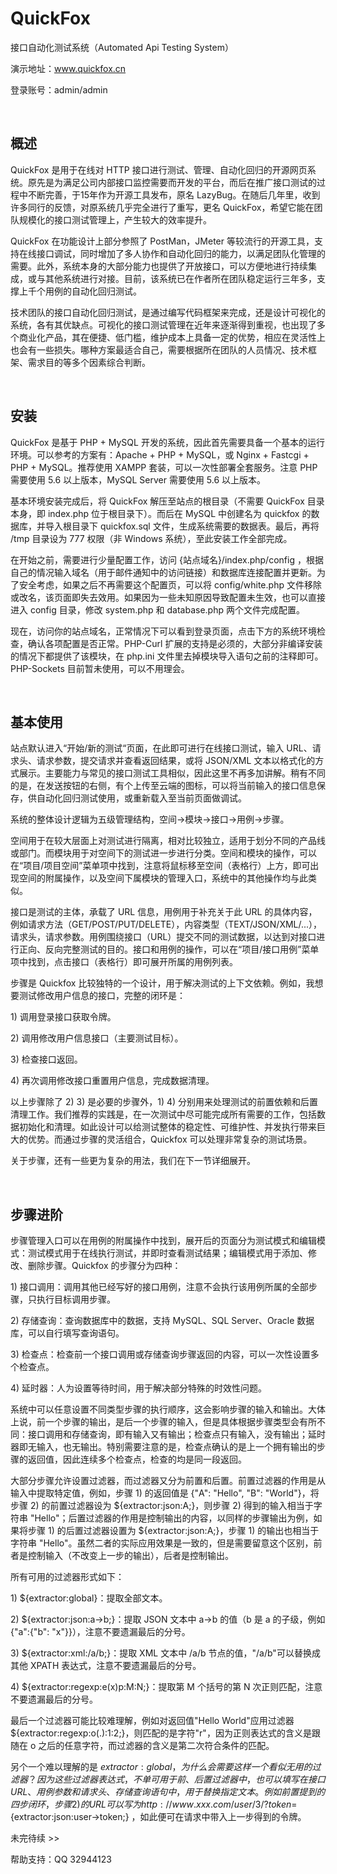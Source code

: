 # QuickFox
接口自动化测试系统（Automated Api Testing System）

演示地址：www.quickfox.cn 

登录账号：admin/admin

&nbsp;

## 概述

QuickFox 是用于在线对 HTTP 接口进行测试、管理、自动化回归的开源网页系统。原先是为满足公司内部接口监控需要而开发的平台，而后在推广接口测试的过程中不断完善，于15年作为开源工具发布，原名 LazyBug。在随后几年里，收到许多同行的反馈，对原系统几乎完全进行了重写，更名 QuickFox，希望它能在团队规模化的接口测试管理上，产生较大的效率提升。

QuickFox 在功能设计上部分参照了 PostMan，JMeter 等较流行的开源工具，支持在线接口调试，同时增加了多人协作和自动化回归的能力，以满足团队化管理的需要。此外，系统本身的大部分能力也提供了开放接口，可以方便地进行持续集成，或与其他系统进行对接。目前，该系统已在作者所在团队稳定运行三年多，支撑上千个用例的自动化回归测试。

技术团队的接口自动化回归测试，是通过编写代码框架来完成，还是设计可视化的系统，各有其优缺点。可视化的接口测试管理在近年来逐渐得到重视，也出现了多个商业化产品，其在便捷、低门槛，维护成本上具备一定的优势，相应在灵活性上也会有一些损失。哪种方案最适合自己，需要根据所在团队的人员情况、技术框架、需求目的等多个因素综合判断。

&nbsp;

## 安装

QuickFox 是基于 PHP + MySQL 开发的系统，因此首先需要具备一个基本的运行环境。可以参考的方案有：Apache + PHP + MySQL，或 Nginx + Fastcgi + PHP + MySQL。推荐使用 XAMPP 套装，可以一次性部署全套服务。注意 PHP 需要使用 5.6 以上版本，MySQL Server 需要使用 5.6 以上版本。

基本环境安装完成后，将 QuickFox 解压至站点的根目录（不需要 QuickFox 目录本身，即 index.php 位于根目录下）。而后在 MySQL 中创建名为 quickfox 的数据库，并导入根目录下 quickfox.sql 文件，生成系统需要的数据表。最后，再将 /tmp 目录设为 777 权限（非 Windows 系统），至此安装工作全部完成。

在开始之前，需要进行少量配置工作，访问 {站点域名}/index.php/config ，根据自己的情况输入域名（用于邮件通知中的访问链接）和数据库连接配置并更新。为了安全考虑，如果之后不再需要这个配置页，可以将 config/white.php 文件移除或改名，该页面即失去效用。如果因为一些未知原因导致配置未生效，也可以直接进入 config 目录，修改 system.php 和 database.php 两个文件完成配置。

现在，访问你的站点域名，正常情况下可以看到登录页面，点击下方的系统环境检查，确认各项配置是否正常。PHP-Curl 扩展的支持是必须的，大部分非编译安装的情况下都提供了该模块，在 php.ini 文件里去掉模块导入语句之前的注释即可。PHP-Sockets 目前暂未使用，可以不用理会。

&nbsp;

## 基本使用

站点默认进入“开始/新的测试“页面，在此即可进行在线接口测试，输入 URL、请求头、请求参数，提交请求并查看返回结果，或将 JSON/XML 文本以格式化的方式展示。主要能力与常见的接口测试工具相似，因此这里不再多加讲解。稍有不同的是，在发送按钮的右侧，有个上传至云端的图标，可以将当前输入的接口信息保存，供自动化回归测试使用，或重新载入至当前页面做调试。

系统的整体设计逻辑为五级管理结构，空间->模块->接口->用例->步骤。

空间用于在较大层面上对测试进行隔离，相对比较独立，适用于划分不同的产品线或部门。而模块用于对空间下的测试进一步进行分类。空间和模块的操作，可以在“项目/项目空间”菜单项中找到，注意将鼠标移至空间（表格行）上方，即可出现空间的附属操作，以及空间下属模块的管理入口，系统中的其他操作均与此类似。

接口是测试的主体，承载了 URL 信息，用例用于补充关于此 URL 的具体内容，例如请求方法（GET/POST/PUT/DELETE），内容类型（TEXT/JSON/XML/...），请求头，请求参数。用例围绕接口（URL）提交不同的测试数据，以达到对接口进行正向、反向完整测试的目的。接口和用例的操作，可以在“项目/接口用例”菜单项中找到，点击接口（表格行）即可展开所属的用例列表。

步骤是 Quickfox 比较独特的一个设计，用于解决测试的上下文依赖。例如，我想要测试修改用户信息的接口，完整的闭环是：

1\) 调用登录接口获取令牌。

2\) 调用修改用户信息接口（主要测试目标）。

3\) 检查接口返回。 

4\) 再次调用修改接口重置用户信息，完成数据清理。

以上步骤除了 2) 3) 是必要的步骤外，1) 4) 分别用来处理测试的前置依赖和后置清理工作。我们推荐的实践是，在一次测试中尽可能完成所有需要的工作，包括数据初始化和清理。如此设计可以给测试整体的稳定性、可维护性、并发执行带来巨大的优势。而通过步骤的灵活组合，Quickfox 可以处理非常复杂的测试场景。

关于步骤，还有一些更为复杂的用法，我们在下一节详细展开。

&nbsp;

## 步骤进阶

步骤管理入口可以在用例的附属操作中找到，展开后的页面分为测试模式和编辑模式：测试模式用于在线执行测试，并即时查看测试结果；编辑模式用于添加、修改、删除步骤。Quickfox 的步骤分为四种：

1\) 接口调用：调用其他已经写好的接口用例，注意不会执行该用例所属的全部步骤，只执行目标调用步骤。

2\) 存储查询：查询数据库中的数据，支持 MySQL、SQL Server、Oracle 数据库，可以自行填写查询语句。

3\) 检查点：检查前一个接口调用或存储查询步骤返回的内容，可以一次性设置多个检查点。

4\) 延时器：人为设置等待时间，用于解决部分特殊的时效性问题。

系统中可以任意设置不同类型步骤的执行顺序，这会影响步骤的输入和输出。大体上说，前一个步骤的输出，是后一个步骤的输入，但是具体根据步骤类型会有所不同：接口调用和存储查询，即有输入又有输出；检查点只有输入，没有输出；延时器即无输入，也无输出。特别需要注意的是，检查点确认的是上一个拥有输出的步骤的返回值，因此连续多个检查点，检查的均是同一段返回。

大部分步骤允许设置过滤器，而过滤器又分为前置和后置。前置过滤器的作用是从输入中提取特定值，例如，步骤 1) 的返回值是 {"A": "Hello", "B": "World"}，将步骤 2) 的前置过滤器设为 ${extractor:json:A;}，则步骤 2) 得到的输入相当于字符串 "Hello"；后置过滤器的作用是控制输出的内容，以同样的步骤输出为例，如果将步骤 1) 的后置过滤器设置为 ${extractor:json:A;}，步骤 1) 的输出也相当于字符串 "Hello"。虽然二者的实际应用效果是一致的，但是需要留意这个区别，前者是控制输入（不改变上一步的输出），后者是控制输出。

所有可用的过滤器形式如下：

1\) ${extractor:global}：提取全部文本。

2\) ${extractor:json:a->b;}：提取 JSON 文本中 a->b 的值（b 是 a 的子级，例如 {"a":{"b": "x"}}），注意不要遗漏最后的分号。

3\) ${extractor:xml:/a/b;}：提取 XML 文本中 /a/b 节点的值，"/a/b"可以替换成其他 XPATH 表达式，注意不要遗漏最后的分号。

4\) ${extractor:regexp:e(x)p:M:N;}：提取第 M 个括号的第 N 次正则匹配，注意不要遗漏最后的分号。

最后一个过滤器可能比较难理解，例如对返回值"Hello World"应用过滤器 ${extractor:regexp:o(.):1:2;}，则匹配的是字符"r"，因为正则表达式的含义是跟随在 o 之后的任意字符，而过滤器的含义是第二次符合条件的匹配。

另个一个难以理解的是 ${extractor:global}，为什么会需要这样一个看似无用的过滤器？因为这些过滤器表达式，不单可用于前、后置过滤器中，也可以填写在接口 URL、用例参数和请求头、存储查询语句中，用于替换指定文本。例如前置提到的四步闭环，步骤 2) 的 URL 可以写为 http://www.xxx.com/user/3/?token=${extractor:json:user->token;} ，如此便可在请求中带入上一步得到的令牌。

未完待续 >>

帮助支持：QQ 32944123
